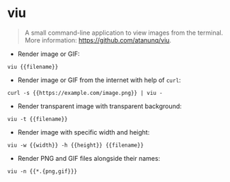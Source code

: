 # viu

> A small command-line application to view images from the terminal.
> More information: <https://github.com/atanunq/viu>.

- Render image or GIF:

`viu {{filename}}`

- Render image or GIF from the internet with help of `curl`:

`curl -s {{https://example.com/image.png}} | viu -`

- Render transparent image with transparent background:

`viu -t {{filename}}`

- Render image with specific width and height:

`viu -w {{width}} -h {{height}} {{filename}}`

- Render PNG and GIF files alongside their names:

`viu -n {{*.{png,gif}}}`
